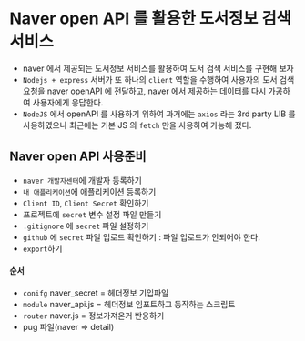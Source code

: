 # Naver open API 를 활용한 도서정보 검색서비스

- naver 에서 제공되는 도서정보 서비스를 활용하여 도서 검색 서비스를 구현해 보자
- `Nodejs + express` 서버가 또 하나의 `client` 역할을 수행하여 사용자의 도서 검색 요청을 naver openAPI 에 전달하고, naver 에서 제공하는 데이터를 다시 가공하여 사용자에게 응답한다.
- `NodeJS` 에서 openAPI 를 사용하기 위하여 과거에는 `axios` 라는 3rd party LIB 를 사용하였으나 최근에는 기본 JS 의 `fetch` 만을 사용하여 가능해 졌다.

## Naver open API 사용준비

- `naver 개발자센터`에 개발자 등록하기
- `내 애플리케이션`에 애플리케이션 등록하기
- `Client ID`, `Client Secret` 확인하기
- 프로젝트에 `secret` 변수 설정 파일 만들기
- `.gitignore` 에 `secret` 파일 설정하기
- `github` 에 `secret` 파일 업로드 확인하기 : 파일 업로드가 안되어야 한다.
- `export`하기

#### 순서

- `conifg` naver_secret = 헤더정보 기입파일
- `module` naver_api.js = 헤더정보 임포트하고 동작하는 스크립트
- `router` naver.js = 정보가져온거 반응하기
- pug 파일(naver => detail)
